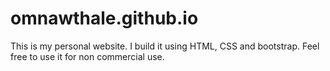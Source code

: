# omnawthale.github.io
This is my personal website. I build it using HTML, CSS and bootstrap. 
Feel free to use it for non commercial use.